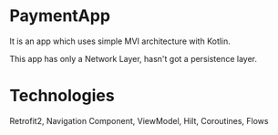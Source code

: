# PaymentApp

It is an app which uses simple MVI architecture with Kotlin.

This app has only a Network Layer, hasn't got a persistence layer.

# Technologies

Retrofit2, Navigation Component, ViewModel, Hilt, Coroutines, Flows


